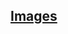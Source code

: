 <!-- Images -->
<section
id="images"
aria-labelledby="images"
data-item="6. Images"
>
<h2><a href="#images">Images</a></h2>


</section>